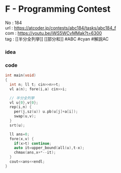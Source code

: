 # F - Programming Contest

No	: 184  
url	: https://atcoder.jp/contests/abc184/tasks/abc184_f  
com	: https://youtu.be/iWS5WCvMMak?t=6300  
tag	: [[半分全列挙]] [[部分和]]  #ABC #cyan #解説AC  

### idea

### code
```cpp
int main(void)
{
  int n; ll t; cin>>n>>t;
  vl a(n); fore(i,a) cin>>i;

  // 半分全列挙
  vl u{0},v{0};
  rep(i,n) {
    per(j,sz(u)) u.pb(u[j]+a[i]);
    swap(u,v);
  }
  srt(u);

  ll ans=0;
  fore(x,v) {
    if(x>t) continue;
    auto it=upper_bound(all(u),t-x);
    chmax(ans,x+*--it);
  }
  cout<<ans<<endl;
}
```